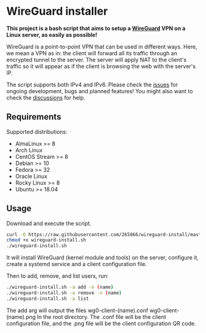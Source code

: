 # WireGuard installer

**This project is a bash script that aims to setup a [WireGuard](https://www.wireguard.com/) VPN on a Linux server, as easily as possible!**

WireGuard is a point-to-point VPN that can be used in different ways. Here, we mean a VPN as in: the client will forward all its traffic through an encrypted tunnel to the server.
The server will apply NAT to the client's traffic so it will appear as if the client is browsing the web with the server's IP.

The script supports both IPv4 and IPv6. Please check the [issues](https://github.com/265866/wireguard-install/issues) for ongoing development, bugs and planned features! You might also want to check the [discussions](https://github.com/265866/wireguard-install/discussions) for help.

## Requirements

Supported distributions:

- AlmaLinux >= 8
- Arch Linux
- CentOS Stream >= 8
- Debian >= 10
- Fedora >= 32
- Oracle Linux
- Rocky Linux >= 8
- Ubuntu >= 18.04

## Usage

Download and execute the script.

```bash
curl -O https://raw.githubusercontent.com/265866/wireguard-install/master/wireguard-install.sh
chmod +x wireguard-install.sh
./wireguard-install.sh
```

It will install WireGuard (kernel module and tools) on the server, configure it, create a systemd service and a client configuration file.

Then to add, remove, and list users, run:

```bash
./wireguard-install.sh -a add -n (name)
./wireguard-install.sh -a remove -n (name)
./wireguard-install.sh -a list
```

The add arg will output the files
wg0-client-(name).conf  wg0-client-(name).png
In the root directory. The .conf file will be the client configuration file, and the .png file will be the client configuration QR code.
